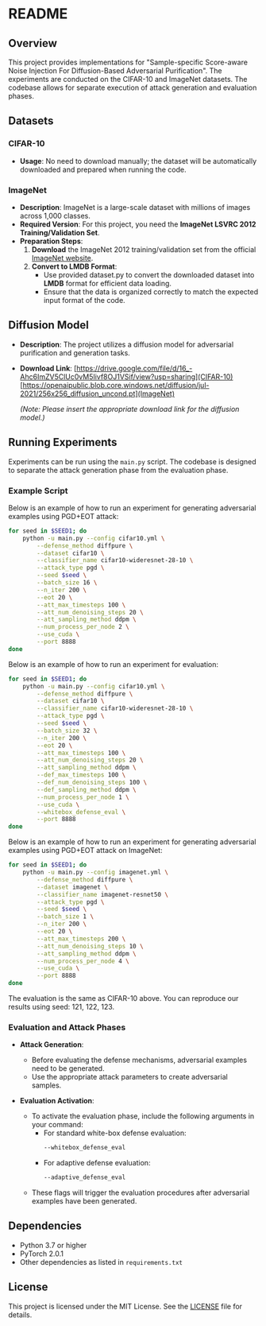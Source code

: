 # README

## Overview

This project provides implementations for "Sample-specific Score-aware Noise Injection For Diffusion-Based Adversarial Purification". The experiments are conducted on the CIFAR-10 and ImageNet datasets. The codebase allows for separate execution of attack generation and evaluation phases.

## Datasets

### CIFAR-10
- **Usage**: No need to download manually; the dataset will be automatically downloaded and prepared when running the code.

### ImageNet

- **Description**: ImageNet is a large-scale dataset with millions of images across 1,000 classes.
- **Required Version**: For this project, you need the **ImageNet LSVRC 2012 Training/Validation Set**.
- **Preparation Steps**:
  1. **Download** the ImageNet 2012 training/validation set from the official [ImageNet website](https://www.image-net.org/).
  2. **Convert to LMDB Format**:
     - Use provided dataset.py to convert the downloaded dataset into **LMDB** format for efficient data loading.
     - Ensure that the data is organized correctly to match the expected input format of the code.

## Diffusion Model

- **Description**: The project utilizes a diffusion model for adversarial purification and generation tasks.
- **Download Link**: [https://drive.google.com/file/d/16_-Ahc6ImZV5ClUc0vM5Iivf8OJ1VSif/view?usp=sharing](CIFAR-10)
[https://openaipublic.blob.core.windows.net/diffusion/jul-2021/256x256_diffusion_uncond.pt](ImageNet)

  *(Note: Please insert the appropriate download link for the diffusion model.)*

## Running Experiments

Experiments can be run using the `main.py` script. The codebase is designed to separate the attack generation phase from the evaluation phase.

### Example Script

Below is an example of how to run an experiment for generating adversarial examples using PGD+EOT attack:

```bash
for seed in $SEED1; do
    python -u main.py --config cifar10.yml \
        --defense_method diffpure \
        --dataset cifar10 \
        --classifier_name cifar10-wideresnet-28-10 \
        --attack_type pgd \
        --seed $seed \
        --batch_size 16 \
        --n_iter 200 \
        --eot 20 \
        --att_max_timesteps 100 \
        --att_num_denoising_steps 20 \
        --att_sampling_method ddpm \
        --num_process_per_node 2 \
        --use_cuda \
        --port 8888
done
```
Below is an example of how to run an experiment for evaluation:

```bash
for seed in $SEED1; do
    python -u main.py --config cifar10.yml \
        --defense_method diffpure \
        --dataset cifar10 \
        --classifier_name cifar10-wideresnet-28-10 \
        --attack_type pgd \
        --seed $seed \
        --batch_size 32 \
        --n_iter 200 \
        --eot 20 \
        --att_max_timesteps 100 \
        --att_num_denoising_steps 20 \
        --att_sampling_method ddpm \
        --def_max_timesteps 100 \
        --def_num_denoising_steps 100 \
        --def_sampling_method ddpm \
        --num_process_per_node 1 \
        --use_cuda \
        --whitebox_defense_eval \
        --port 8888
done
```

Below is an example of how to run an experiment for generating adversarial examples using PGD+EOT attack on ImageNet:

```bash
for seed in $SEED1; do
    python -u main.py --config imagenet.yml \
        --defense_method diffpure \
        --dataset imagenet \
        --classifier_name imagenet-resnet50 \
        --attack_type pgd \
        --seed $seed \
        --batch_size 1 \
        --n_iter 200 \
        --eot 20 \
        --att_max_timesteps 200 \
        --att_num_denoising_steps 10 \
        --att_sampling_method ddpm \
        --num_process_per_node 4 \
        --use_cuda \
        --port 8888
done
```
The evaluation is the same as CIFAR-10 above.
You can reproduce our results using seed: 121, 122, 123.

### Evaluation and Attack Phases

- **Attack Generation**:
  - Before evaluating the defense mechanisms, adversarial examples need to be generated.
  - Use the appropriate attack parameters to create adversarial samples.

- **Evaluation Activation**:
  - To activate the evaluation phase, include the following arguments in your command:
    - For standard white-box defense evaluation:
      ```bash
      --whitebox_defense_eval
      ```
    - For adaptive defense evaluation:
      ```bash
      --adaptive_defense_eval
      ```
  - These flags will trigger the evaluation procedures after adversarial examples have been generated.

## Dependencies

- Python 3.7 or higher
- PyTorch 2.0.1
- Other dependencies as listed in `requirements.txt`

## License

This project is licensed under the MIT License. See the [LICENSE](LICENSE) file for details.